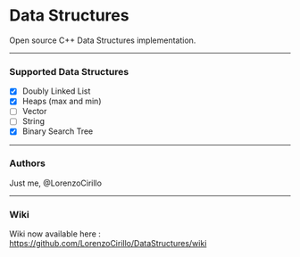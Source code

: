 # Data Structures
Open source C++ Data Structures implementation. 

-----------
### Supported Data Structures
- [x] Doubly Linked List
- [x] Heaps (max and min)
- [ ] Vector
- [ ] String
- [x] Binary Search Tree

-----------
### Authors
Just me, @LorenzoCirillo 

-----------
### Wiki
Wiki now available here : https://github.com/LorenzoCirillo/DataStructures/wiki

